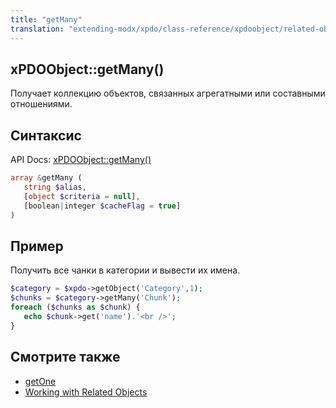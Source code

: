 ```yaml
---
title: "getMany"
translation: "extending-modx/xpdo/class-reference/xpdoobject/related-object-accessors/getmany"
---
```


## xPDOObject::getMany()

Получает коллекцию объектов, связанных агрегатными или составными отношениями.

## Синтаксис

API Docs: [xPDOObject::getMany()](<http://api.modx.com/revolution/2.2/db_core_xpdo_om_xpdoobject.class.html#%5CxPDOObject::getMany()>)

```php
array &getMany (
   string $alias,
   [object $criteria = null],
   [boolean|integer $cacheFlag = true]
)
```

## Пример

Получить все чанки в категории и вывести их имена.

```php
$category = $xpdo->getObject('Category',1);
$chunks = $category->getMany('Chunk');
foreach ($chunks as $chunk) {
   echo $chunk->get('name').'<br />';
}
```

## Смотрите также

-   [getOne](extending-modx/xpdo/class-reference/xpdoobject/related-object-accessors/getone "getOne")
-   [Working with Related Objects](extending-modx/xpdo/retrieving-objects/related-objects "Working with Related Objects")
